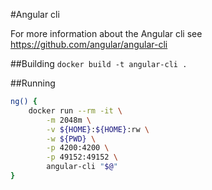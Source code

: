 #Angular cli

For more information about the Angular cli see https://github.com/angular/angular-cli

##Building
`docker build -t angular-cli .`

##Running
```bash
ng() {
	docker run --rm -it \
		-m 2048m \
		-v ${HOME}:${HOME}:rw \
		-w ${PWD} \
		-p 4200:4200 \
		-p 49152:49152 \
		angular-cli "$@"
}
```